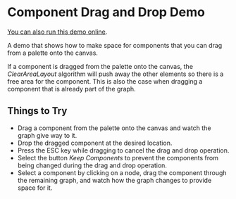 <!--
 //////////////////////////////////////////////////////////////////////////////
 // @license
 // This demo file is part of yFiles for HTML 2.3.0.3.
 // Use is subject to license terms.
 //
 // Copyright (c) 2000-2020 by yWorks GmbH, Vor dem Kreuzberg 28,
 // 72070 Tuebingen, Germany. All rights reserved.
 //
 //////////////////////////////////////////////////////////////////////////////
-->
# Component Drag and Drop Demo

[You can also run this demo online](https://live.yworks.com/demos/complete/componentdraganddrop/index.html).

A demo that shows how to make space for components that you can drag from a palette onto the canvas.

If a component is dragged from the palette onto the canvas, the _ClearAreaLayout_ algorithm will push away the other elements so there is a free area for the component. This is also the case when dragging a component that is already part of the graph.

## Things to Try

- Drag a component from the palette onto the canvas and watch the graph give way to it.
- Drop the dragged component at the desired location.
- Press the ESC key while dragging to cancel the drag and drop operation.
- Select the button _Keep Components_ to prevent the components from being changed during the drag and drop operation.
- Select a component by clicking on a node, drag the component through the remaining graph, and watch how the graph changes to provide space for it.
